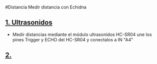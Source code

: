#Distancia
    Medir distancia con Echidna

## [1. Ultrasonidos](https://github.com/EchidnaShield/Recursos/blob/master/Didactica/Actividades_IDE_Arduino/Distancia/UltraSon/UltraSon.ino)
 -  Medir distancias mediante el módulo ultrasonidos HC-SR04
    une los pines Trigger y ECHO del HC-SR04 y conectalos a IN "A4"



## [2. ]()

